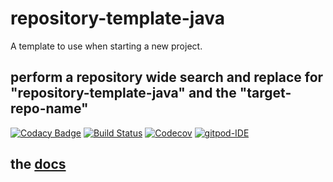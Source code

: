 # repository-template-java
A template to use when starting a new project.

## perform a repository wide search and replace for "repository-template-java" and the "target-repo-name"

[![Codacy Badge](https://api.codacy.com/project/badge/Grade/bf6fa237dd934970991ecba2c66db23e)](https://app.codacy.com/app/baloise/repository-template-java?utm_source=github.com&utm_medium=referral&utm_content=baloise/repository-template-java&utm_campaign=Badge_Grade_Dashboard)
[![Build Status](https://travis-ci.org/baloise/repository-template-java.svg?branch=master)](https://travis-ci.org/baloise/repository-template-java)
[![Codecov](https://img.shields.io/codecov/c/github/baloise/repository-template-java.svg)](https://codecov.io/gh/baloise/repository-template-java)
[![gitpod-IDE](https://img.shields.io/badge/open--IDE-as--gitpod-blue.svg?style=flat&label=openIDE)](https://gitpod.io#https://github.com/baloise/repository-template-java)

## the [docs](docs/index.md)
